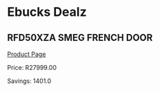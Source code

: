 
# Ebucks Dealz
## RFD50XZA SMEG FRENCH DOOR
[Product Page](https://www.ebucks.com/web/shop/productSelected.do?prodId=1183684363&catId=1196429345)

Price: R27999.00

Savings: 1401.0


	